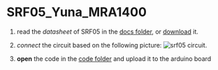 # SRF05_Yuna_MRA1400
1. read the _datasheet_ of SRF05 in the [docs folder](https://github.com/yuna478/SRF05_Yuna_MRA1400/tree/main/docs), or [download](
https://www.javanelec.com/CustomAjax/GetAppDocument/e940bcf4-3f04-4df6-8606-db191661dd7f?type=1&inlineName=True) it. 


2. _connect_ the circuit based on the following picture: 
 ![srf05 circuit](https://www.researchgate.net/publication/326348799/figure/fig2/AS:647554526089223@1531400438917/Ultrasonic-Sensor-Interface-Series-Srf05-with-Arduino-Uno.png).

3.  **open** the code in the [code folder](https://github.com/yuna478/SRF05_Yuna_MRA1400/tree/main/code) and upload it to the arduino board
